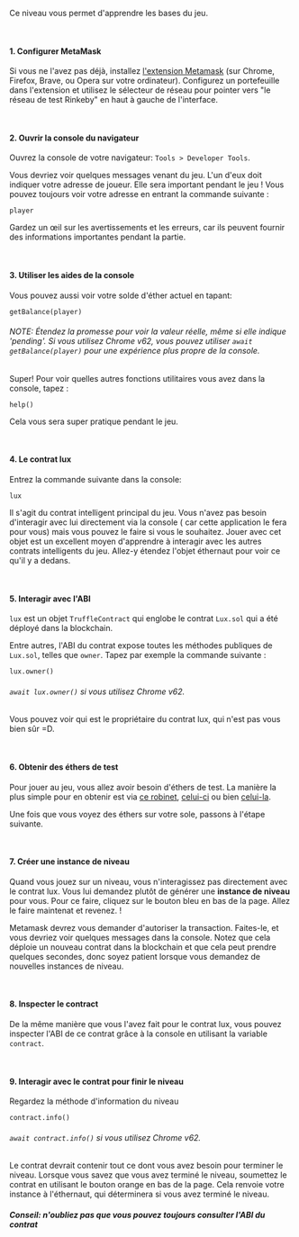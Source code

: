 Ce niveau vous permet d'apprendre les bases du jeu.

&nbsp;
#### 1. Configurer MetaMask
Si vous ne l'avez pas déjà, installez [l'extension Metamask](https://metamask.io/) (sur Chrome, Firefox, Brave, ou Opera sur votre ordinateur).
Configurez un portefeuille dans l'extension et utilisez le sélecteur de réseau pour pointer vers "le réseau de test Rinkeby" en haut à gauche de l'interface. 

&nbsp;
#### 2. Ouvrir la console du navigateur
Ouvrez la console de votre navigateur: `Tools > Developer Tools`.

Vous devriez voir quelques messages venant du jeu. L'un d'eux doit indiquer votre adresse de joueur. Elle sera important pendant le jeu ! Vous pouvez toujours voir votre adresse en entrant la commande suivante :
```
player
```

Gardez un œil sur les avertissements et les erreurs, car ils peuvent fournir des informations importantes pendant la partie.

&nbsp;
#### 3. Utiliser les aides de la console

Vous pouvez aussi voir votre solde d'éther actuel en tapant:
```
getBalance(player)
```
###### NOTE: Étendez la promesse pour voir la valeur réelle, même si elle indique 'pending'. Si vous utilisez Chrome v62, vous pouvez utiliser `await getBalance(player)` pour une expérience plus propre de la console. 

Super! Pour voir quelles autres fonctions utilitaires vous avez dans la console, tapez :
```
help()
```
Cela vous sera super pratique pendant le jeu.

&nbsp;
#### 4. Le contrat lux
Entrez la commande suivante dans la console:
```
lux
```

Il s'agit du contrat intelligent principal du jeu. Vous n'avez pas besoin d'interagir avec lui directement via la console ( car cette application le fera pour vous) mais vous pouvez le faire si vous le souhaitez. Jouer avec cet objet est un excellent moyen d'apprendre à interagir avec les autres contrats intelligents du jeu.
Allez-y étendez l'objet éthernaut pour voir ce qu'il y a dedans.

&nbsp;
#### 5. Interagir avec l'ABI
`lux` est un objet `TruffleContract` qui englobe le contrat `Lux.sol` qui a été déployé dans la blockchain.

Entre autres, l'ABI du contrat expose toutes les méthodes publiques de `Lux.sol`, telles que `owner`. Tapez par exemple la commande suivante :
```
lux.owner()
```
###### `await lux.owner()` si vous utilisez Chrome v62.
Vous pouvez voir qui est le propriétaire du contrat lux, qui n'est pas vous bien sûr =D.

&nbsp;
#### 6. Obtenir des éthers de test
Pour jouer au jeu, vous allez avoir besoin d'éthers de test. La manière la plus simple pour en obtenir est via [ce robinet](https://faucet.rinkeby.io/), [celui-ci](https://faucets.chain.link/rinkeby) ou bien [celui-la](https://faucet.paradigm.xyz/).

Une fois que vous voyez des éthers sur votre sole, passons à l'étape suivante.

&nbsp;
#### 7. Créer une instance de niveau
Quand vous jouez sur un niveau, vous n'interagissez pas directement avec le contrat lux. Vous lui demandez plutôt de générer une **instance de niveau** pour vous. Pour ce faire, cliquez sur le bouton bleu en bas de la page. Allez le faire maintenat et revenez. !

Metamask devrez vous demander d'autoriser la transaction. Faites-le, et vous devriez voir quelques messages dans la console. Notez que cela déploie un nouveau contrat dans la blockchain et que cela peut prendre quelques secondes, donc soyez patient lorsque vous demandez de nouvelles instances de niveau.

&nbsp;
#### 8. Inspecter le contract
De la même manière que vous l'avez fait pour le contrat lux, vous pouvez inspecter l'ABI de ce contrat grâce à la console en utilisant la variable `contract`.

&nbsp;
#### 9. Interagir avec le contrat pour finir le niveau
Regardez la méthode d'information du niveau
```
contract.info()
```
###### `await contract.info()` si vous utilisez Chrome v62.
Le contrat devrait contenir tout ce dont vous avez besoin pour terminer le niveau.
Lorsque vous savez que vous avez terminé le niveau, soumettez le contrat en utilisant le bouton orange en bas de la page.
Cela renvoie votre instance à l'éthernaut, qui déterminera si vous avez terminé le niveau.


##### Conseil: n'oubliez pas que vous pouvez toujours consulter l'ABI du contrat

